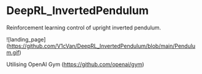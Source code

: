 # DeepRL_InvertedPendulum
Reinforcement learning control of upright inverted pendulum. 

![landing_page] (https://github.com/V1cVan/DeepRL_InvertedPendulum/blob/main/Pendulum.gif)

Utilising OpenAI Gym (https://github.com/openai/gym)
